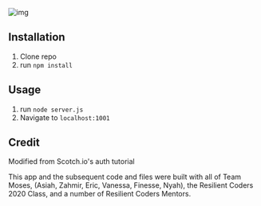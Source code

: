 ![img](savage-auth-master9/work-1.jpg)

## Installation

1. Clone repo
2. run `npm install`

## Usage

1. run `node server.js`
2. Navigate to `localhost:1001`

## Credit

Modified from Scotch.io's auth tutorial

This app and the subsequent code and files were built with all of Team Moses, (Asiah, Zahmir, Eric, Vanessa, Finesse, Nyah), the Resilient Coders 2020 Class, and a number of Resilient Coders Mentors.

